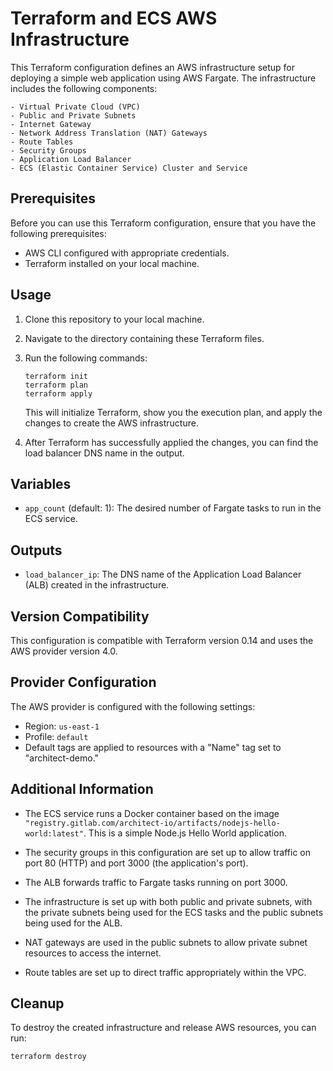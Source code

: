 # Terraform and ECS AWS Infrastructure #

This Terraform configuration defines an AWS infrastructure setup for deploying a simple web application using AWS Fargate. The infrastructure includes the following components:
```
- Virtual Private Cloud (VPC)
- Public and Private Subnets
- Internet Gateway
- Network Address Translation (NAT) Gateways
- Route Tables
- Security Groups
- Application Load Balancer
- ECS (Elastic Container Service) Cluster and Service
```
## Prerequisites

Before you can use this Terraform configuration, ensure that you have the following prerequisites:

- AWS CLI configured with appropriate credentials.
- Terraform installed on your local machine.

## Usage

1. Clone this repository to your local machine.
2. Navigate to the directory containing these Terraform files.
3. Run the following commands:

   ```shell
   terraform init
   terraform plan
   terraform apply
   ```

   This will initialize Terraform, show you the execution plan, and apply the changes to create the AWS infrastructure.

4. After Terraform has successfully applied the changes, you can find the load balancer DNS name in the output.

## Variables

- `app_count` (default: 1): The desired number of Fargate tasks to run in the ECS service.

## Outputs

- `load_balancer_ip`: The DNS name of the Application Load Balancer (ALB) created in the infrastructure.

## Version Compatibility

This configuration is compatible with Terraform version 0.14 and uses the AWS provider version 4.0.

## Provider Configuration

The AWS provider is configured with the following settings:

- Region: `us-east-1`
- Profile: `default`
- Default tags are applied to resources with a "Name" tag set to "architect-demo."

## Additional Information

- The ECS service runs a Docker container based on the image `"registry.gitlab.com/architect-io/artifacts/nodejs-hello-world:latest"`. This is a simple Node.js Hello World application.

- The security groups in this configuration are set up to allow traffic on port 80 (HTTP) and port 3000 (the application's port).

- The ALB forwards traffic to Fargate tasks running on port 3000.

- The infrastructure is set up with both public and private subnets, with the private subnets being used for the ECS tasks and the public subnets being used for the ALB.

- NAT gateways are used in the public subnets to allow private subnet resources to access the internet.

- Route tables are set up to direct traffic appropriately within the VPC.

## Cleanup

To destroy the created infrastructure and release AWS resources, you can run:

```shell
terraform destroy
```

